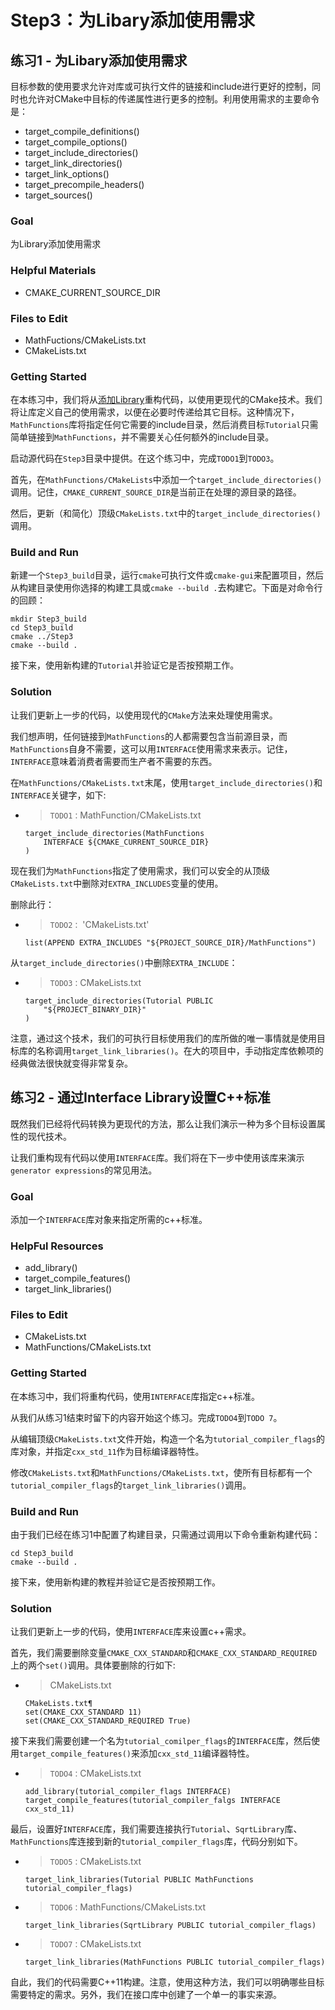 # Step3：为Libary添加使用需求

## 练习1 - 为Libary添加使用需求

目标参数的使用要求允许对库或可执行文件的链接和include进行更好的控制，同时也允许对CMake中目标的传递属性进行更多的控制。利用使用需求的主要命令是：

+ target_compile_definitions()
+ target_compile_options()
+ target_include_directories()
+ target_link_directories()
+ target_link_options()
+ target_precompile_headers()
+ target_sources()

### Goal

为Library添加使用需求

### Helpful Materials

+ CMAKE_CURRENT_SOURCE_DIR

### Files to Edit

+ MathFuctions/CMakeLists.txt
+ CMakeLists.txt

### Getting Started

在本练习中，我们将从[添加Library](Step2.md#step2-添加library)重构代码，以使用更现代的CMake技术。我们将让库定义自己的使用需求，以便在必要时传递给其它目标。这种情况下，`MathFunctions`库将指定任何它需要的include目录，然后消费目标`Tutorial`只需简单链接到`MathFunctions`，并不需要关心任何额外的include目录。

启动源代码在`Step3`目录中提供。在这个练习中，完成`TODO1`到`TODO3`。

首先，在`MathFunctions/CMakeLists`中添加一个`target_include_directories()`调用。记住，`CMAKE_CURRENT_SOURCE_DIR`是当前正在处理的源目录的路径。

然后，更新（和简化）顶级`CMakeLists.txt`中的`target_include_directories()`调用。

### Build and Run

新建一个`Step3_build`目录，运行`cmake`可执行文件或`cmake-gui`来配置项目，然后从构建目录使用你选择的构建工具或`cmake --build .`去构建它。下面是对命令行的回顾：

```shell
mkdir Step3_build
cd Step3_build
cmake ../Step3
cmake --build .
```

接下来，使用新构建的`Tutorial`并验证它是否按预期工作。

### Solution

让我们更新上一步的代码，以使用现代的`CMake`方法来处理使用需求。

我们想声明，任何链接到`MathFunctions`的人都需要包含当前源目录，而`MathFunctions`自身不需要，这可以用`INTERFACE`使用需求来表示。记住，`INTERFACE`意味着消费者需要而生产者不需要的东西。

在`MathFunctions/CMakeLists.txt`末尾，使用`target_include_directories()`和`INTERFACE`关键字，如下:

+ > `TODO1：`MathFunction/CMakeLists.txt
    ```shell
    target_include_directories(MathFunctions
        INTERFACE ${CMAKE_CURRENT_SOURCE_DIR}
    )
    ```

现在我们为`MathFunctions`指定了使用需求，我们可以安全的从顶级`CMakeLists.txt`中删除对`EXTRA_INCLUDES`变量的使用。

删除此行：

+ > `TODO2：` 'CMakeLists.txt'
    ```shell
    list(APPEND EXTRA_INCLUDES "${PROJECT_SOURCE_DIR}/MathFunctions")
    ```

从`target_include_directories()`中删除`EXTRA_INCLUDE`：

+ > `TODO3：`CMakeLists.txt
    ```shell
    target_include_directories(Tutorial PUBLIC
        "${PROJECT_BINARY_DIR}"
    )
    ```

注意，通过这个技术，我们的可执行目标使用我们的库所做的唯一事情就是使用目标库的名称调用`target_link_libraries()`。在大的项目中，手动指定库依赖项的经典做法很快就变得非常复杂。

## 练习2 - 通过Interface Library设置C++标准

既然我们已经将代码转换为更现代的方法，那么让我们演示一种为多个目标设置属性的现代技术。

让我们重构现有代码以使用`INTERFACE`库。我们将在下一步中使用该库来演示`generator expressions`的常见用法。

### Goal

添加一个`INTERFACE`库对象来指定所需的c++标准。

### HelpFul Resources

+ add_library()
+ target_compile_features()
+ target_link_libraries()

### Files to Edit

+ CMakeLists.txt
+ MathFunctions/CMakeLists.txt

### Getting Started

在本练习中，我们将重构代码，使用`INTERFACE`库指定c++标准。

从我们从练习1结束时留下的内容开始这个练习。完成`TODO4`到`TODO 7`。

从编辑顶级`CMakeLists.txt`文件开始，构造一个名为`tutorial_compiler_flags`的库对象，并指定`cxx_std_11`作为目标编译器特性。

修改`CMakeLists.txt`和`MathFunctions/CMakeLists.txt`，使所有目标都有一个`tutorial_compiler_flags`的`target_link_libraries()`调用。

### Build and Run

由于我们已经在练习1中配置了构建目录，只需通过调用以下命令重新构建代码：

```shell
cd Step3_build
cmake --build .
```

接下来，使用新构建的教程并验证它是否按预期工作。

### Solution

让我们更新上一步的代码，使用`INTERFACE`库来设置c++需求。

首先，我们需要删除变量`CMAKE_CXX_STANDARD`和`CMAKE_CXX_STANDARD_REQUIRED`上的两个`set()`调用。具体要删除的行如下:

+ > CMakeLists.txt
    ```shell
    CMakeLists.txt¶
    set(CMAKE_CXX_STANDARD 11)
    set(CMAKE_CXX_STANDARD_REQUIRED True)
    ```

接下来我们需要创建一个名为`tutorial_comilper_flags`的`INTERFACE`库，然后使用`target_compile_features()`来添加`cxx_std_11`编译器特性。

+ > `TODO4：`CMakeLists.txt
    ```shell
    add_library(tutorial_compiler_flags INTERFACE)
    target_compile_features(tutorial_compiler_falgs INTERFACE cxx_std_11)
    ```

最后，设置好`INTERFACE`库，我们需要连接执行`Tutorial`、`SqrtLibrary`库、`MathFunctions`库连接到新的`tutorial_compiler_flags`库，代码分别如下。

+ > `TODO5：`CMakeLists.txt
    ```shell
    target_link_libraries(Tutorial PUBLIC MathFunctions tutorial_compiler_flags)
    ```

+ > `TODO6：`MathFunctions/CMakeLists.txt
    ```shell
    target_link_libraries(SqrtLibrary PUBLIC tutorial_compiler_flags)
    ```

+ > `TODO7：`CMakeLists.txt
    ```shell
    target_link_libraries(MathFunctions PUBLIC tutorial_compiler_flags)
    ```

自此，我们的代码需要C++11构建。注意，使用这种方法，我们可以明确哪些目标需要特定的需求。另外，我们在接口库中创建了一个单一的事实来源。